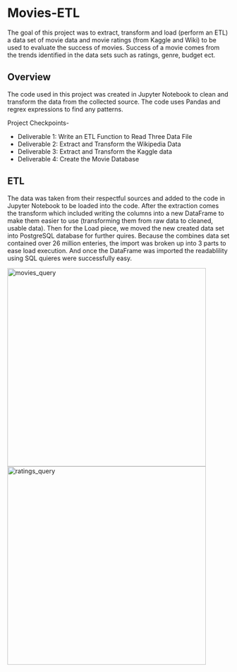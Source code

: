 # Movies-ETL
The goal of this project was to extract, transform and load (perform an ETL) a data set of movie data and movie ratings (from Kaggle and Wiki) to be used to evaluate the success of movies. Success of a movie comes from the trends identified in the data sets such as ratings, genre, budget ect.  

## Overview
The code used in this project was created in Jupyter Notebook to clean and transform the data from the collected source. The code uses Pandas and regrex expressions to find any patterns. 

Project Checkpoints-
* Deliverable 1: Write an ETL Function to Read Three Data File
* Deliverable 2: Extract and Transform the Wikipedia Data
* Deliverable 3: Extract and Transform the Kaggle data
* Deliverable 4: Create the Movie Database


## ETL

The data was taken from their respectful sources and added to the code in Jupyter Notebook to be loaded into the code. After the extraction comes the transform which included writing the columns into a new DataFrame to make them easier to use (transforming them from raw data to cleaned, usable data).  Then for the Load piece, we moved the new created data set into PostgreSQL database for further quires. Because the combines data set contained over 26 million enteries, the import was broken up into 3 parts to ease load execution. And once the DataFrame was imported the readablility using SQL quieres were successfully easy. 

<img width="450" alt="movies_query" src="https://user-images.githubusercontent.com/86068655/173499114-30c01bcc-b647-4af1-9581-68319f337abc.png">

<img width="450" alt="ratings_query" src="https://user-images.githubusercontent.com/86068655/173499126-dc0da12c-4d18-436e-aecb-19e5ea5fa1a1.png">

